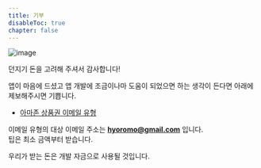```yaml
---
title: 기부
disableToc: true
chapter: false
---
```


![image](https://hyoromo.github.io/sound-game-training/img_congratulation.png)

던지기 돈을 고려해 주셔서 감사합니다!

앱이 마음에 드셨고 앱 개발에 조금이나마 도움이 되었으면 하는 생각이 든다면 아래에 제보해주시면 기쁩니다.

- [아마존 상품권 이메일 유형](https://amzn.to/3dr0gIh)

이메일 유형의 대상 이메일 주소는 <b>hyoromo@gmail.com</b> 입니다.<br>
팁은 최소 금액부터 받습니다.

우리가 받는 돈은 개발 자금으로 사용될 것입니다.